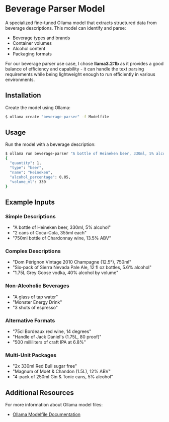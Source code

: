 # Beverage Parser Model

A specialized fine-tuned Ollama model that extracts structured data from beverage descriptions. This model can identify and parse:

- Beverage types and brands
- Container volumes
- Alcohol content
- Packaging formats

For our beverage parser use case, I chose **llama3.2:1b** as it provides a good balance of efficiency and capability - it can handle the text parsing requirements while being lightweight enough to run efficiently in various environments.

## Installation

Create the model using Ollama:

```bash
$ ollama create "beverage-parser" -f Modelfile
```

## Usage

Run the model with a beverage description:

```bash
$ ollama run beverage-parser "A bottle of Heineken beer, 330ml, 5% alcohol"
{
  "quantity": 1,
  "type": "beer",
  "name": "Heineken",
  "alcohol_percentage": 0.05,
  "volume_ml": 330
}
```

## Example Inputs

### Simple Descriptions

- "A bottle of Heineken beer, 330ml, 5% alcohol"
- "2 cans of Coca-Cola, 355ml each"
- "750ml bottle of Chardonnay wine, 13.5% ABV"

### Complex Descriptions

- "Dom Pérignon Vintage 2010 Champagne (12.5°), 750ml"
- "Six-pack of Sierra Nevada Pale Ale, 12 fl oz bottles, 5.6% alcohol"
- "1.75L Grey Goose vodka, 40% alcohol by volume"

### Non-Alcoholic Beverages

- "A glass of tap water"
- "Monster Energy Drink"
- "3 shots of espresso"

### Alternative Formats

- "75cl Bordeaux red wine, 14 degrees"
- "Handle of Jack Daniel's (1.75L, 80 proof)"
- "500 milliliters of craft IPA at 6.8%"

### Multi-Unit Packages

- "2x 330ml Red Bull sugar free"
- "Magnum of Moët & Chandon (1.5L), 12% ABV"
- "4-pack of 250ml Gin & Tonic cans, 5% alcohol"

## Additional Resources

For more information about Ollama model files:

- [Ollama Modelfile Documentation](https://github.com/ollama/ollama/blob/main/docs/modelfile.md)
